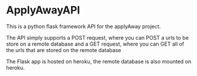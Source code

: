 # ApplyAwayAPI

This is a python flask framework API for the applyAway project.

The API simply supports a POST request, where you can POST a urls to be store on a remote database
and a GET request, where you can GET all of the urls that are stored on the remote database

The Flask app is hosted on heroku, the remote database is also mounted on heroku. 
